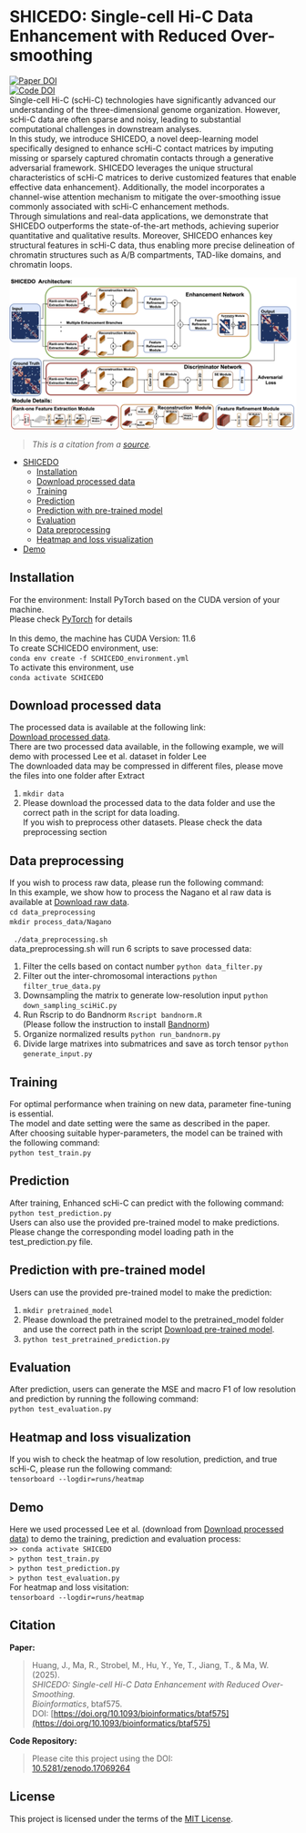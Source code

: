 # SHICEDO: Single-cell Hi-C Data Enhancement with Reduced Over-smoothing
[![Paper DOI](https://img.shields.io/badge/Paper-Bioinformatics%20btaf575-blue)](https://doi.org/10.1093/bioinformatics/btaf575)<br>
[![Code DOI](https://zenodo.org/badge/DOI/10.5281/zenodo.17069264.svg)](https://doi.org/10.5281/zenodo.17069264)<br>
Single-cell Hi-C (scHi-C) technologies have significantly advanced our understanding of the three-dimensional genome organization. However, scHi-C data are often sparse and noisy, leading to substantial computational challenges in downstream analyses.<br> 
In this study, we introduce SHICEDO, a novel deep-learning model specifically designed to enhance scHi-C contact matrices by imputing missing or sparsely captured chromatin contacts through a generative adversarial framework. SHICEDO leverages the unique structural characteristics of scHi-C matrices to derive customized features that enable effective data enhancement}. Additionally, the model incorporates a channel-wise attention mechanism to mitigate the over-smoothing issue commonly associated with scHi-C enhancement methods.<br>
Through simulations and real-data applications, we demonstrate that SHICEDO outperforms the state-of-the-art methods, achieving superior quantitative and qualitative results. 
Moreover, SHICEDO enhances key structural features in scHi-C data, thus enabling more precise delineation of chromatin structures such as A/B compartments, TAD-like domains, and chromatin loops. 

![Model_Overview](figure/Model_figure.png)
> *This is a citation from a [source](https://www.example.com).*
- [SHICEDO](#SHICEDO:-Single-cell-Hi-C-Resolution-Enhancement-with-Reduced-Over-smoothing)
  - [Installation](#Installation)
  - [Download processed data](#Download-processed-data)
  - [Training](#Training)
  - [Prediction](#Prediction)
  - [Prediction with pre-trained model](#Prediction-with-pre-trained-model)
  - [Evaluation](#Evaluation)
  - [Data preprocessing](#Data-preprocessing)
  - [Heatmap and loss visualization](#Heatmap-and-loss-visualization)
- [Demo](#Demo)
## Installation
For the environment: Install PyTorch based on the CUDA version of your machine. <br>
Please check [PyTorch](https://pytorch.org/get-started/previous-versions/) for details<br>
<br>
In this demo, the machine has CUDA Version: 11.6<br>
To create SCHICEDO environment, use: <br>
`conda env create -f SCHICEDO_environment.yml` <br>
To activate this environment, use<br>
`conda activate SCHICEDO`
## Download processed data
The processed data is available at the following link:<br>
[Download processed data](https://drive.google.com/drive/folders/1EgkzPoNG-s_pi3SKOFG_YFslpIar_Bht?usp=sharing).<br>
There are two processed data available, in the following example, we will demo with processed Lee et al. dataset in folder Lee <br>
The downloaded data may be compressed in different files, please move the files into one folder after Extract <br>
1. `mkdir data`<br>
2. Please download the processed data to the data folder and use the correct path in the script for data loading.<br>
If you wish to preprocess other datasets. Please check the data preprocessing section

## Data preprocessing
If you wish to process raw data, please run the following command:<br> 
In this example, we show how to process the Nagano et al raw data is available at [Download raw data](https://drive.google.com/drive/folders/1UihcMw9DNR35Wps6FKVw-5EbiR7Tw55u?usp=sharing).<br>
`cd data_preprocessing`<br>
`mkdir process_data/Nagano`

` ./data_preprocessing.sh` <br>
data_preprocessing.sh will run 6 scripts to save processed data: <br>
1. Filter the cells based on contact number `python data_filter.py`<br>
2. Filter out the inter-chromosomal interactions `python filter_true_data.py`<br>
3. Downsampling the matrix to generate low-resolution input `python down_sampling_sciHiC.py`<br>
4. Run Rscrip to do Bandnorm `Rscript bandnorm.R`<br>
   (Please follow the instruction to install [Bandnorm](https://sshen82.github.io/BandNorm/index.html))<br>
5. Organize normalized results `python run_bandnorm.py`<br>
6. Divide large matrixes into submatrices and save as torch tensor `python generate_input.py`<br>

## Training
For optimal performance when training on new data, parameter fine-tuning is essential.<br>
The model and date setting were the same as described in the paper.  <br>
After choosing suitable hyper-parameters, the model can be trained with the following command: <br>
`python test_train.py` <br>

## Prediction
After training, Enhanced scHi-C can predict with the following command:<br>
`python test_prediction.py` <br>
Users can also use the provided pre-trained model to make predictions. <br>
Please change the corresponding model loading path in the test_prediction.py file.<br>

## Prediction with pre-trained model
Users can use the provided pre-trained model to make the prediction:<br>
1. `mkdir pretrained_model`<br>
2. Please download the pretrained model to the pretrained_model folder and use the correct path in the script [Download pre-trained model](https://drive.google.com/drive/folders/1URpt1Ro1MZhUh-ECdEQFLx0iunlA7K7B?usp=sharing).<br>
3. `python test_pretrained_prediction.py`<br>

## Evaluation
After prediction, users can generate the MSE and macro F1 of low resolution and prediction by running the following command:<br>
`python test_evaluation.py` 

## Heatmap and loss visualization   
If you wish to check the heatmap of low resolution, prediction, and true scHi-C, please run the following command:<br>
`tensorboard --logdir=runs/heatmap` <br>

## Demo
Here we used processed Lee et al. (download from [Download processed data](https://drive.google.com/drive/folders/1EgkzPoNG-s_pi3SKOFG_YFslpIar_Bht?usp=sharing)) to demo the training, prediction and evaluation process:<br>
`>> conda activate SHICEDO` <br>
`> python test_train.py`<br>
`> python test_prediction.py`<br>
`> python test_evaluation.py`<br>
For heatmap and loss visitation: <br>
`tensorboard --logdir=runs/heatmap` 

## Citation

**Paper:**
> Huang, J., Ma, R., Strobel, M., Hu, Y., Ye, T., Jiang, T., & Ma, W. (2025).  
> *SHICEDO: Single-cell Hi-C Data Enhancement with Reduced Over-Smoothing.*  
> *Bioinformatics*, btaf575.  
> DOI: [https://doi.org/10.1093/bioinformatics/btaf575](https://doi.org/10.1093/bioinformatics/btaf575)

**Code Repository:**
> Please cite this project using the DOI:  
> [10.5281/zenodo.17069264](https://doi.org/10.5281/zenodo.17069264)

## License
This project is licensed under the terms of the [MIT License](LICENSE).
